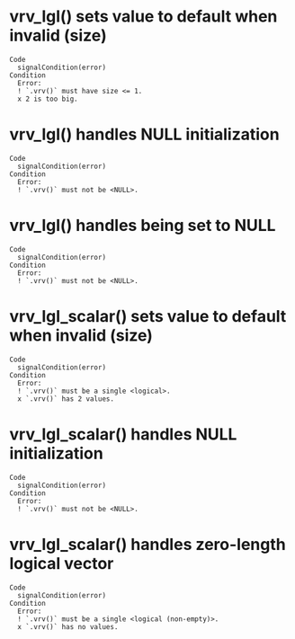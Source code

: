 # vrv_lgl() sets value to default when invalid (size)

    Code
      signalCondition(error)
    Condition
      Error:
      ! `.vrv()` must have size <= 1.
      x 2 is too big.

# vrv_lgl() handles NULL initialization

    Code
      signalCondition(error)
    Condition
      Error:
      ! `.vrv()` must not be <NULL>.

# vrv_lgl() handles being set to NULL

    Code
      signalCondition(error)
    Condition
      Error:
      ! `.vrv()` must not be <NULL>.

# vrv_lgl_scalar() sets value to default when invalid (size)

    Code
      signalCondition(error)
    Condition
      Error:
      ! `.vrv()` must be a single <logical>.
      x `.vrv()` has 2 values.

# vrv_lgl_scalar() handles NULL initialization

    Code
      signalCondition(error)
    Condition
      Error:
      ! `.vrv()` must not be <NULL>.

# vrv_lgl_scalar() handles zero-length logical vector

    Code
      signalCondition(error)
    Condition
      Error:
      ! `.vrv()` must be a single <logical (non-empty)>.
      x `.vrv()` has no values.

